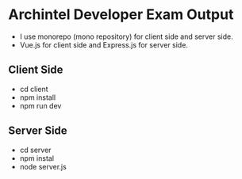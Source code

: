 # Archintel Developer Exam Output
- I use monorepo (mono repository) for client side and server side.
- Vue.js for client side and Express.js for server side.

## Client Side
- cd client
- npm install
- npm run dev

## Server Side
- cd server
- npm instal
- node server.js